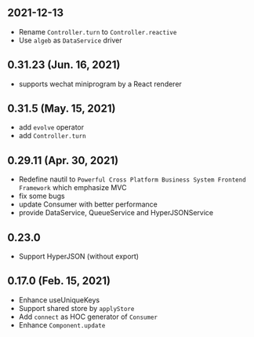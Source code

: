 ## 2021-12-13

- Rename `Controller.turn` to `Controller.reactive`
- Use `algeb` as `DataService` driver

## 0.31.23 (Jun. 16, 2021)
- supports wechat miniprogram by a React renderer

## 0.31.5 (May. 15, 2021)

- add `evolve` operator
- add `Controller.turn`

## 0.29.11 (Apr. 30, 2021)

- Redefine nautil to `Powerful Cross Platform Business System Frontend Framework` which emphasize MVC
- fix some bugs
- update Consumer with better performance
- provide DataService, QueueService and HyperJSONService

## 0.23.0

- Support HyperJSON (without export)

## 0.17.0 (Feb. 15, 2021)

- Enhance useUniqueKeys
- Support shared store by `applyStore`
- Add `connect` as HOC generator of `Consumer`
- Enhance `Component.update`
